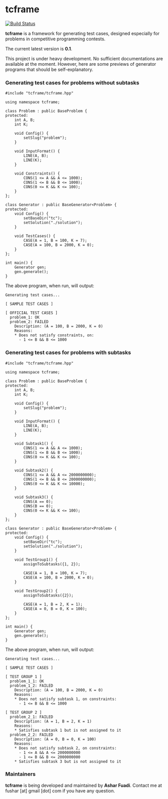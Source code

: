# tcframe

[![Build Status](https://travis-ci.org/ia-toki/tcframe.svg?branch=master)](https://travis-ci.org/ia-toki/tcframe)

**tcframe** is a framework for generating test cases, designed especially for problems in competitive programming contests.

The current latest version is **0.1**.

This project is under heavy development. No sufficient documentations are available at the moment. However, here are some previews of generator programs that should be self-explanatory.

### Generating test cases for problems without subtasks

```
#include "tcframe/tcframe.hpp"

using namespace tcframe;

class Problem : public BaseProblem {
protected:
    int A, B;
    int K;

    void Config() {
        setSlug("problem");
    }

    void InputFormat() {
        LINE(A, B);
        LINE(K);
    }

    void Constraints() {
        CONS(1 <= A && A <= 1000);
        CONS(1 <= B && B <= 1000);
        CONS(0 <= K && K <= 100);
    }
};

class Generator : public BaseGenerator<Problem> {
protected:
    void Config() {
        setBaseDir("tc");
        setSolution("./solution");
    }

    void TestCases() {
        CASE(A = 1, B = 100, K = 7);
        CASE(A = 100, B = 2000, K = 0);
    }
};

int main() {
    Generator gen;
    gen.generate();
}
```

The above program, when run, will output:

```
Generating test cases...

[ SAMPLE TEST CASES ]

[ OFFICIAL TEST CASES ]
  problem_1: OK
  problem_2: FAILED
    Description: (A = 100, B = 2000, K = 0)
    Reasons:
    * Does not satisfy constraints, on:
      - 1 <= B && B <= 1000
```

### Generating test cases for problems with subtasks

```
#include "tcframe/tcframe.hpp"

using namespace tcframe;

class Problem : public BaseProblem {
protected:
    int A, B;
    int K;

    void Config() {
        setSlug("problem");
    }

    void InputFormat() {
        LINE(A, B);
        LINE(K);
    }

    void Subtask1() {
        CONS(1 <= A && A <= 1000);
        CONS(1 <= B && B <= 1000);
        CONS(0 <= K && K <= 100);
    }

    void Subtask2() {
        CONS(1 <= A && A <= 2000000000);
        CONS(1 <= B && B <= 2000000000);
        CONS(0 <= K && K <= 10000);
    }

    void Subtask3() {
        CONS(A == 0);
        CONS(B == 0);
        CONS(0 <= K && K <= 100);
    }
};

class Generator : public BaseGenerator<Problem> {
protected:
    void Config() {
        setBaseDir("tc");
        setSolution("./solution");
    }

    void TestGroup1() {
        assignToSubtasks({1, 2});

        CASE(A = 1, B = 100, K = 7);
        CASE(A = 100, B = 2000, K = 0);
    }

    void TestGroup2() {
        assignToSubtasks({2});

        CASE(A = 1, B = 2, K = 1);
        CASE(A = 0, B = 0, K = 100);
    }
};

int main() {
    Generator gen;
    gen.generate();
}
```

The above program, when run, will output:

```
Generating test cases...

[ SAMPLE TEST CASES ]

[ TEST GROUP 1 ]
  problem_1_1: OK
  problem_1_2: FAILED
    Description: (A = 100, B = 2000, K = 0)
    Reasons:
    * Does not satisfy subtask 1, on constraints:
      - 1 <= B && B <= 1000

[ TEST GROUP 2 ]
  problem_2_1: FAILED
    Description: (A = 1, B = 2, K = 1)
    Reasons:
    * Satisfies subtask 1 but is not assigned to it
  problem_2_2: FAILED
    Description: (A = 0, B = 0, K = 100)
    Reasons:
    * Does not satisfy subtask 2, on constraints:
      - 1 <= A && A <= 2000000000
      - 1 <= B && B <= 2000000000
    * Satisfies subtask 3 but is not assigned to it
```

### Maintainers

**tcframe** is being developed and maintained by **Ashar Fuadi**. Contact me at fushar [at] gmail [dot] com if you have any question.
